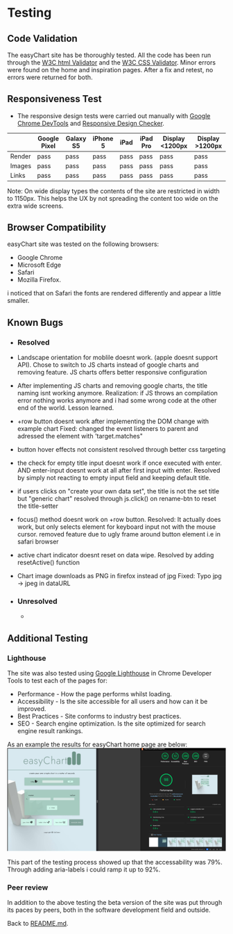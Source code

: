 # Testing
## Code Validation
The easyChart site has be thoroughly tested. All the code has been run through the [W3C html Validator](https://validator.w3.org/) and the [W3C CSS Validator](https://jigsaw.w3.org/css-validator/). Minor errors were found on the home and inspiration pages. After a fix and retest, no errors were returned for both. 


## Responsiveness Test

* The responsive design tests were carried out manually with [Google Chrome DevTools](https://developer.chrome.com/docs/devtools/) and [Responsive Design Checker](https://www.responsivedesignchecker.com/).

|        | Google Pixel | Galaxy S5 | iPhone 5 | iPad | iPad Pro | Display <1200px | Display >1200px |
|--------|---------|-----------|----------|------|----------|-----------------|-----------------|
| Render | pass    | pass      | pass     | pass | pass     | pass            | pass            |
| Images | pass    | pass      | pass     | pass | pass     | pass            | pass            |
| Links  | pass    | pass      | pass     | pass | pass     | pass            | pass            |

Note: On wide display types the contents of the site are restricted in width to 1150px. This helps the UX by not spreading the content too wide on the extra wide screens.

## Browser Compatibility

easyChart site was tested on the following browsers:

* Google Chrome 
* Microsoft Edge
* Safari 
* Mozilla Firefox.

i noticed that on Safari the fonts are rendered differently and appear a little smaller.


## Known Bugs
* ### Resolved


* Landscape orientation for moblile doesnt work. (apple doesnt support API).  Chose to switch to JS charts instead of google charts and removing feature. JS charts offers better responsive configuration

* After implementing JS charts and removing google charts, the title naming isnt working anymore.
Realization: if JS throws an compilation error nothing works anymore and i had some wrong code at the other end of the world. Lesson learned.

* +row button doesnt work after implementing the DOM change with example chart
Fixed: changed the event listeners to parent and adressed the element with 'target.matches"

* button hover effects not consistent
resolved through better css targeting

* the check for empty title input doesnt work if once executed with enter. AND enter-input doesnt work at all after first input with enter. Resolved by simply not reacting to empty input field and keeping default title.

* if users clicks on "create your own data set", the title is not the set title but "generic chart"
resolved through js.click() on rename-btn to reset the title-setter

* focus() method doesnt work on +row button.
Resolved: It actually does work, but only selects element for keyboard input not with the mouse cursor. removed feature due to ugly frame around button element i.e in safari browser

* active chart indicator doesnt reset on data wipe.
Resolved by adding resetActive() function

* Chart image downloads as PNG in firefox instead of jpg
Fixed: Typo jpg -> jpeg in dataURL

* ### Unresolved
    * 

## Additional Testing
### Lighthouse
The site was also tested using [Google Lighthouse](https://developers.google.com/web/tools/lighthouse) in Chrome Developer Tools to test each of the pages for:
* Performance - How the page performs whilst loading.
* Accessibility - Is the site accessible for all users and how can it be improved.
* Best Practices - Site conforms to industry best practices.
* SEO - Search engine optimization. Is the site optimized for search engine result rankings.

As an example the results for easyChart home page are below:
![Lighthouse test results](assets/readme-images/easyChartlighthouse.png)

This part of the testing process showed up that the accessability was 79%. Through adding aria-labels i could ramp it up to 92%.

### Peer review
In addition to the above testing the beta version of the site was put through its paces by peers, both in the software development field and outside. 

Back to [README.md](./README.md#contents).